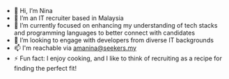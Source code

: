 - 👋 Hi, I’m Nina
- 👀 I’m an IT recruiter based in Malaysia
- 🌱 I’m currently focused on enhancing my understanding of tech stacks and programming languages to better connect with candidates
- 💞️ I’m looking to engage with developers from diverse IT backgrounds
- 📫 I'm reachable via amanina@seekers.my
- ⚡ Fun fact: I enjoy cooking, and I like to think of recruiting as a recipe for finding the perfect fit!

<!---
rean59/rean59 is a ✨ special ✨ repository because its `README.md` (this file) appears on your GitHub profile.
You can click the Preview link to take a look at your changes.
--->
